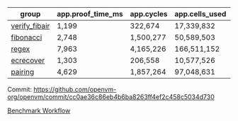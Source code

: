 | group | app.proof_time_ms | app.cycles | app.cells_used | leaf.proof_time_ms | leaf.cycles | leaf.cells_used |
| -- | -- | -- | -- | -- | -- | -- |
| [verify_fibair](https://github.com/openvm-org/openvm/blob/benchmark-results/benchmarks/verify_fibair-cc0ae36c86eb4b6ba8263ff4ef2c458c5034d730.md) | 1,199 |  322,674 |  17,339,832 |- | - | - |
| [fibonacci](https://github.com/openvm-org/openvm/blob/benchmark-results/benchmarks/fibonacci-cc0ae36c86eb4b6ba8263ff4ef2c458c5034d730.md) | 2,748 |  1,500,277 |  50,589,503 | 3,668 |  1,248,067 |  69,834,306 |
| [regex](https://github.com/openvm-org/openvm/blob/benchmark-results/benchmarks/regex-cc0ae36c86eb4b6ba8263ff4ef2c458c5034d730.md) | 7,963 |  4,165,226 |  166,511,152 | 14,035 |  3,951,422 |  303,655,306 |
| [ecrecover](https://github.com/openvm-org/openvm/blob/benchmark-results/benchmarks/ecrecover-cc0ae36c86eb4b6ba8263ff4ef2c458c5034d730.md) | 1,303 |  206,558 |  10,577,526 | 11,553 |  2,973,651 |  243,694,797 |
| [pairing](https://github.com/openvm-org/openvm/blob/benchmark-results/benchmarks/pairing-cc0ae36c86eb4b6ba8263ff4ef2c458c5034d730.md) | 4,629 |  1,857,264 |  97,048,631 | 9,034 |  2,574,437 |  205,524,230 |


Commit: https://github.com/openvm-org/openvm/commit/cc0ae36c86eb4b6ba8263ff4ef2c458c5034d730

[Benchmark Workflow](https://github.com/openvm-org/openvm/actions/runs/15564665510)
